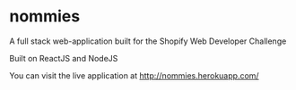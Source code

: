 # nommies
A full stack web-application built for the Shopify Web Developer Challenge

Built on ReactJS and NodeJS

You can visit the live application at http://nommies.herokuapp.com/
